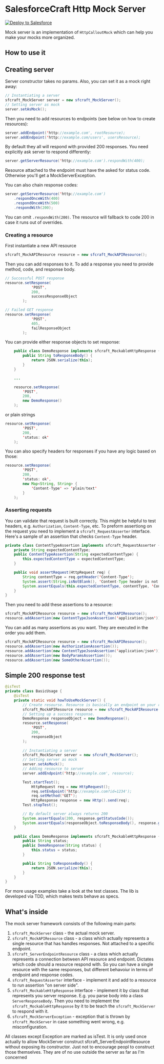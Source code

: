 # SalesforceCraft Http Mock Server

<a href="https://githubsfdeploy.herokuapp.com?owner=nchursin&repo=sfcraft-mock-server&ref=master">
  <img alt="Deploy to Salesforce"
       src="https://raw.githubusercontent.com/afawcett/githubsfdeploy/master/deploy.png">
</a>

Mock server is an implementation of `HttpCalloutMock` which can help you make your mocks more organized.

## How to use it

## Creating server

Server constructor takes no params. Also, you can set it as a mock right away:

```java
// Instantiating a server
sfcraft_MockServer server = new sfcraft_MockServer();
// Setting server as mock
server.setAsMock();
```

Then you need to add resources to endpoints (see below on how to create resources):
```java
server.addEndpoint('http://example.com', rootResource);
server.addEndpoint('http://example.com/users', usersResource);
```

By default they all will respond with provided 200 responses. You need explicitly ask server to respond differently:

```java
server.getServerResource('http://example.com').respondWith(400);
```

Resource attached to the endpoint must have the asked for status code. Otherwise you'll get a MockServerException.

You can also chain response codes:
```java
server.getServerResource('http://example.com')
    .respondOnceWith(400)
    .respondOnceWith(500)
    .respondWith(200);
```
You can omit `.respondWith(200)`. The resource will fallback to code 200 in case it runs out of overrides.

### Creating a resource

First instantiate a new API resource

```java
sfcraft_MockAPIResource resource = new sfcraft_MockAPIResource();
```

Then you can add responses to it. To add a response you need to provide method, code, and response body.

```java
// Successful POST response
resource.setResponse(
            'POST',
            200,
            successResponseObject
        );

// Failed GET response
resource.setResponse(
            'POST',
            405,
            failResponseObject
        );
```

You can provide either response objects to set response:
```java
    public class DemoResponse implements sfcraft_MockableHttpResponse {
        public String toResponseBody() {
            return JSON.serialize(this);
        }
    }

    ...

    resource.setResponse(
        'POST',
        200,
        new DemoResponse()
    );
```
or plain strings
```java
resource.setResponse(
        'POST',
        200,
        'status: ok'
    );
```

You can also specify headers for responses if you have any logic based on those:
```java
resource.setResponse(
        'POST',
        200,
        'status: ok',
        new Map<String, String> {
            'Content-Type' => 'plain/text'
        }
    );
```

### Asserting requests
You can validate that request is built correctly. This might be helpful to test headers, e.g. `Authorization`, `Content-Type`, etc. To preform assertiong on the request you need to implement a `sfcraft_RequestAsserter` interface. Here's a sample of an assertion that checks `Content-Type` header.

```java
private class ContentTypeAssertion implements sfcraft_RequestAsserter {
    private String expectedContentType;
    public ContentTypeAssertion(String expectedContentType) {
        this.expectedContentType = expectedContentType;
    }

    public void assertRequest(HttpRequest req) {
        String contentType = req.getHeader('Content-Type');
        System.assert(String.isNotBlank(), 'Content-Type header is not set')
        System.assertEquals(this.expectedContentType, contentType, 'Content-Type is different from expected');
    }
}
```

Then you need to add these assertions to a resource:
```java
sfcraft_MockAPIResource resource = new sfcraft_MockAPIResource();
resource.addAssertion(new ContentTypeJsonAssertion('application/json'));
```

You can add as many assertions as you want. They are executed in the order you add them.

```java
sfcraft_MockAPIResource resource = new sfcraft_MockAPIResource();
resource.addAssertion(new AuthorizationAssertion());
resource.addAssertion(new ContentTypeJsonAssertion('application/json'));
resource.addAssertion(new BodyParamsAssertion());
resource.addAssertion(new SomeOtherAssertion());
```

## Simple 200 response test

```java
@isTest
private class BasicUsage {
    @isTest
    private static void howToUseMockServer() {
        // Create resourse. Resource is basically an endpoint on your real server
        sfcraft_MockAPIResource resource = new sfcraft_MockAPIResource();
        // Setting up a success response.
        DemoResponse responseObject = new DemoResponse();
        resource.setResponse(
            'POST',
            200,
            responseObject
        );
        
        // Instantiating a server
        sfcraft_MockServer server = new sfcraft_MockServer();
        // Setting server as mock
        server.setAsMock();
        // Adding resource to server
        server.addEndpoint('http://example.com', resource);

        Test.startTest();
            HttpRequest req = new HttpRequest();
            req.setEndpoint('http://example.com?id=1234');
            req.setMethod('GET');
            HttpResponse response = new Http().send(req);
        Test.stopTest();

        // By default server always returns 200
        System.assertEquals(200, response.getStatusCode());
        System.assertEquals(responseObject.toResponseBody(), response.getBody());
    }

    public class DemoResponse implements sfcraft_MockableHttpResponse {
        public String status;
        public DemoResponse(String status) {
            this.status = status;
        }

        public String toResponseBody() {
            return JSON.serialize(this);
        }
    }
}
```

For more usage examples take a look at the test classes. The lib is developed via TDD, which makes tests behave as specs.
## What's inside

The mock server framework consists of the following main parts:

1. `sfcraft_MockServer` class - the actual mock server.
1. `sfcraft_MockAPIResource` class - a class which actually represents a single resource that has handles responses. Not attached to a specific endpoint.
1. `sfcraft_ServerEndpointResource` class - a class which actually represents a connection between API resource and endpoint. Dictates which code should a resource respond with. So you can have a single resource with the same responses, but different behavoiur in terms of endpoint and response codes.
1. `sfcraft_RequestAsserter` interface - implement it and add to a resource to run assertion "on server side".
1. `sfcraft_MockableHttpResponse` interface - implement it by class that represents you server response. E.g. you parse body into a class `ServerResponseBody`. Then you need to implement the `sfcraft_MockableHttpResponse` by it to be teach the `sfcraft_MockServer` to respond with it.
1. `sfcraft_MockServerException` - exception that is thrown by `sfcraft_MockServer` in case something went wrong, e.g. misconfiguration.

All classes except Exception are marked as isTest. It is only used once actually to allow MockServer construct sfcraft_ServerEndpointResource without exposing its constructor. Just not to encourage peopl to construct those themselves. They are of no use outside the server as far as I'm concerned
